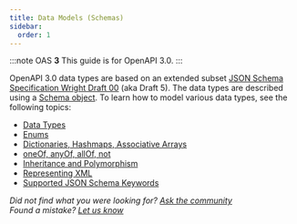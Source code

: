 ```yaml
---
title: Data Models (Schemas)
sidebar:
  order: 1
---
```


:::note
OAS **3** This guide is for OpenAPI 3.0.
:::

OpenAPI 3.0 data types are based on an extended subset [JSON Schema Specification Wright Draft 00](https://tools.ietf.org/html/draft-wright-json-schema-00#section-4.2) (aka Draft 5). The data types are described using a [Schema object](https://github.com/OAI/OpenAPI-Specification/blob/master/versions/3.0.3.md#schemaObject). To learn how to model various data types, see the following topics:

- [Data Types](/specification/data-models/data-types/)
- [Enums](/specification/data-models/enums/)
- [Dictionaries, Hashmaps, Associative Arrays](/specification/data-models/dictionaries/)
- [oneOf, anyOf, allOf, not](/specification/data-models/oneof-anyof-allof-not/)
- [Inheritance and Polymorphism](/specification/data-models/inheritance-and-polymorphism/)
- [Representing XML](/specification/data-models/representing-xml/)
- [Supported JSON Schema Keywords](/specification/data-models/keywords/)

_Did not find what you were looking for? [Ask the community](https://community.smartbear.com/t5/Swagger-Open-Source-Tools/bd-p/SwaggerOSTools)  
Found a mistake? [Let us know](https://github.com/swagger-api/swagger.io/issues)_
